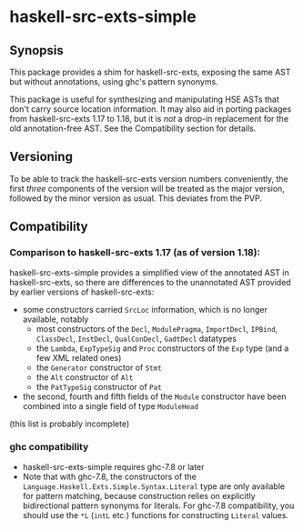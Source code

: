 # haskell-src-exts-simple

## Synopsis

This package provides a shim for haskell-src-exts, exposing the same
AST but without annotations, using ghc's pattern synonyms.

This package is useful for synthesizing and manipulating HSE ASTs
that don't carry source location information. It may also aid
in porting packages from haskell-src-exts 1.17 to 1.18, but it
is *not* a drop-in replacement for the old annotation-free AST.
See the Compatibility section for details.

## Versioning

To be able to track the haskell-src-exts version numbers conveniently,
the first *three* components of the version will be treated as the
major version, followed by the minor version as usual. This deviates
from the PVP.

## Compatibility

### Comparison to haskell-src-exts 1.17 (as of version 1.18):

haskell-src-exts-simple provides a simplified view of the annotated
AST in haskell-src-exts, so there are differences to the unannotated
AST provided by earlier versions of haskell-src-exts:

* some constructors carried `SrcLoc` information, which is no longer
  available, notably
  - most constructors of the `Decl`, `ModulePragma`, `ImportDecl`,
   `IPBind`, `ClassDecl`, `InstDecl`, `QualConDecl`, `GadtDecl`
    datatypes
  - the `Lambda`, `ExpTypeSig` and `Proc` constructors of the `Exp`
    type (and a few XML related ones)
  - the `Generator` constructor of `Stmt`
  - the `Alt` constructor of `Alt`
  - the `PatTypeSig` constructor of `Pat`
* the second, fourth and fifth fields of the `Module` constructor have
  been combined into a single field of type `ModuleHead`

(this list is probably incomplete)

### ghc compatibility

* haskell-src-exts-simple requires ghc-7.8 or later
* Note that with ghc-7.8, the constructors of the
  `Language.Haskell.Exts.Simple.Syntax.Literal` type are only
  available for pattern matching, because construction relies on
  explicitly bidirectional pattern synonyms for literals. For ghc-7.8
  compatibility, you should use the `*L` (`intL` etc.) functions for
  constructing `Literal` values.
